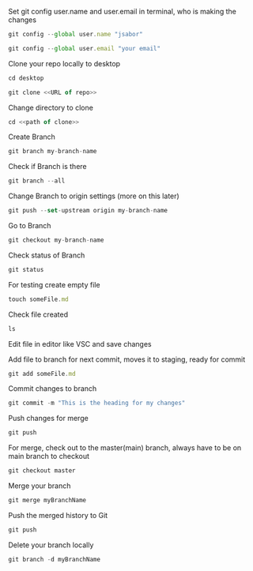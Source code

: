 Set git config user.name and user.email in terminal, who is making the changes
```javascript
git config --global user.name "jsabor"
```
```javascript
git config --global user.email "your email"
```
Clone your repo locally to desktop
```javascript
cd desktop
```
```javascript
git clone <<URL of repo>>
```
Change directory to clone
```javascript
cd <<path of clone>>
```
Create Branch
```javascript
git branch my-branch-name
```
Check if Branch is there
```javascript
git branch --all
```
Change Branch to origin settings (more on this later)
```javascript
git push --set-upstream origin my-branch-name
```
Go to Branch
```javascript
git checkout my-branch-name
```
Check status of Branch
```javascript
git status
```
For testing create empty file
```javascript
touch someFile.md
```
Check file created
```javascript
ls
```
Edit file in editor like VSC and save changes

Add file to branch for next commit, moves it to staging, ready for commit
```javascript
git add someFile.md
```
Commit changes to branch
```javascript
git commit -m "This is the heading for my changes"
```
Push changes for merge
```javascript
git push
```
For merge, check out to the master(main) branch, always have to be on main branch to checkout
```javascript
git checkout master
```
Merge your branch
```javascript
git merge myBranchName
```
Push the merged history to Git
```javascript
git push
```
Delete your branch locally 
```javascript
git branch -d myBranchName
```
